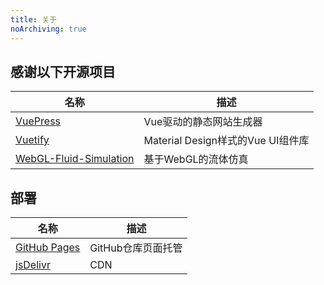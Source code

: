 ```yaml
---
title: 关于
noArchiving: true
---
```


## 感谢以下开源项目

| 名称                                                                             | 描述                              |
| -------------------------------------------------------------------------------- | --------------------------------- |
| [VuePress](https://github.com/vuejs/vuepress)                                    | Vue驱动的静态网站生成器           |
| [Vuetify](https://github.com/vuetifyjs/vuetify)                                  | Material Design样式的Vue UI组件库 |
| [WebGL-Fluid-Simulation](https://github.com/PavelDoGreat/WebGL-Fluid-Simulation) | 基于WebGL的流体仿真               |

## 部署

| 名称                                      | 描述               |
| ----------------------------------------- | ------------------ |
| [GitHub Pages](https://pages.github.com/) | GitHub仓库页面托管 |
| [jsDelivr](https://www.jsdelivr.com/)     | CDN                |

